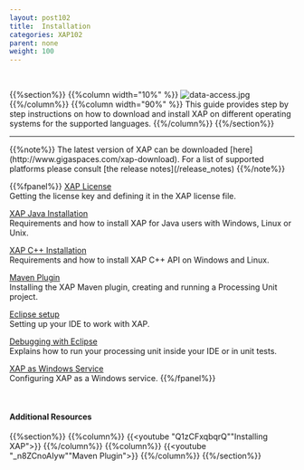 ```yaml
---
layout: post102
title:  Installation
categories: XAP102
parent: none
weight: 100
---
```


<br>

{{%section%}}
{{%column width="10%" %}}
![data-access.jpg](/attachment_files/subject/data-access.png)
{{%/column%}}
{{%column width="90%" %}}
This guide provides step by step instructions on how to download and install XAP on different operating systems for the supported languages.
{{%/column%}}
{{%/section%}}
<hr/>
{{%note%}}
The latest version of XAP can be downloaded [here](http://www.gigaspaces.com/xap-download).
For a list of supported platforms please consult [the release notes](/release_notes)
{{%/note%}}

<br>

{{%fpanel%}}
[XAP License](./license-key.html)<br>
Getting the license key and defining it in the XAP license file.

[XAP Java Installation](./installation-java.html)<br>
Requirements and how to install XAP for Java users with Windows, Linux or Unix.

[XAP C++ Installation](./installing-cpp-api-package.html)<br>
Requirements and how to install XAP C++ API on Windows and Linux.

[Maven Plugin](./maven-plugin.html)<br>
Installing the XAP Maven plugin, creating and running a Processing Unit project.

[Eclipse setup](./setting-up-eclipse-to-work-with-xap.html)<br>
Setting up your IDE to work with XAP.

[Debugging with Eclipse](./running-and-debugging-within-your-ide.html)<br>
Explains how to run your processing unit inside your IDE or in unit tests.

[XAP as Windows Service](./running-gigaspaces-as-a-windows-service.html)<br>
Configuring XAP as a Windows service.
{{%/fpanel%}}

<br>


#### Additional Resources
{{%section%}}
{{%column%}}
{{<youtube "Q1zCFxqbqrQ""Installing XAP">}}
{{%/column%}}
{{%column%}}
{{<youtube "_n8ZCnoAIyw""Maven Plugin">}}
{{%/column%}}
{{%/section%}}



